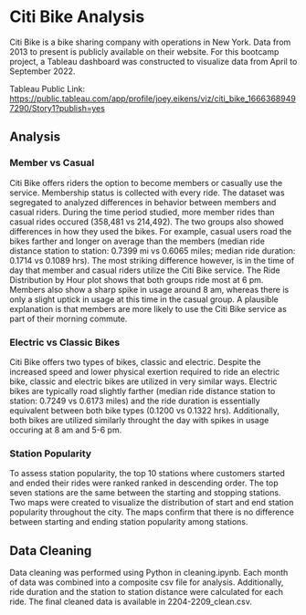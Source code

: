 # Citi Bike Analysis

Citi Bike is a bike sharing company with operations in New York. Data from 2013 to present is publicly available on their website. For this bootcamp project, a Tableau dashboard was constructed to visualize data from April to September 2022. 

Tableau Public Link: https://public.tableau.com/app/profile/joey.eikens/viz/citi_bike_16663689497290/Story1?publish=yes

## Analysis

### Member vs Casual
Citi Bike offers riders the option to become members or casually use the service. Membership status is collected with every ride. The dataset was segregated to analyzed differences in behavior between members and casual riders. During the time period studied, more member rides than casual rides occured (358,481 vs 214,492). The two groups also showed differences in how they used the bikes. For example, casual users road the bikes farther and longer on average than the members (median ride distance station to station: 0.7399 mi vs 0.6065 miles; median ride duration: 0.1714 vs 0.1089 hrs). The most striking difference however, is in the time of day that member and casual riders utilize the Citi Bike service. The Ride Distribution by Hour plot shows that both groups ride most at 6 pm. Members also show a sharp spike in usage around 8 am, whereas there is only a slight uptick in usage at this time in the casual group. A plausible explanation is that members are more likely to use the Citi Bike service as part of their morning commute.

### Electric vs Classic Bikes
Citi Bike offers two types of bikes, classic and electric. Despite the increased speed and lower physical exertion required to ride an electric bike, classic and electric bikes are utilized in very similar ways. Electric bikes are typically road slightly farther (median ride distance station to station: 0.7249 vs 0.6173 miles) and the ride duration is essentially equivalent between both bike types (0.1200 vs 0.1322 hrs). Additionally, both bikes are utilized similarly throught the day with spikes in usage occuring at 8 am and 5-6 pm.

### Station Popularity 
To assess station popularity, the top 10 stations where customers started and ended their rides were ranked ranked in descending order. The top seven stations are the same between the starting and stopping stations. Two maps were created to visualize the distribution of start and end station popularity throughout the city. The maps confirm that there is no difference between starting and ending station popularity among stations. 

## Data Cleaning
Data cleaning was performed using Python in cleaning.ipynb. Each month of data was combined into a composite csv file for analysis. Additionally, ride duration and the station to station distance were calculated for each ride. The final cleaned data is available in 2204-2209_clean.csv.
